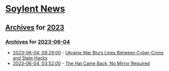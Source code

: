 # [Soylent News](../../../README.md)

## [Archives](../../index.md) for [2023](../index.md)

### [Archives](../../index.md) for [2023-06-04](index.md)

* [2023-06-04, 08:29:00](https://soylentnews.org/article.pl?sid=23/06/03/1412254&from=rss) - [Ukraine War Blurs Lines Between Cyber-Crims and State Hacks](https://soylentnews.org/article.pl?sid=23/06/03/1412254&from=rss)
* [2023-06-04, 03:52:00](https://soylentnews.org/article.pl?sid=23/06/03/146258&from=rss) - [The Hat Came Back, No Mirror Required](https://soylentnews.org/article.pl?sid=23/06/03/146258&from=rss)
